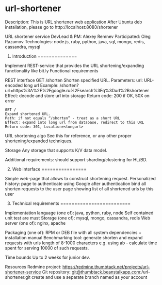 url-shortener
=============
Description: This is URL shortener web application
After Ubuntu deb installation, please go to http://localhost:8080/shortener

URL shortener service
DevLead & PM: Alexey Remnev
Participated: Oleg Razumov
Technologies: node.js, ruby, python, java, sql, mongo, redis, cassandra, mysql

1. Introduction
==============

Implement REST-service that provides the URL shortening/expanding functionality like bit.ly
Functional requirements

REST interface
    GET /shorten
    Shorten specified URL.
    Parameters:
    url: URL-encoded long url
    Example:
    /shorten?url=https%3A%2F%2Fgoogle.ru%2Fsearch%3Fq%3Durl%2Bshortener
    Effect: decode and store url into storage
    Return code: 200 if OK, 50X on error

    GET /
    Expand shortened URL.
    Path: if not equals “/shorten” - treat as a short URL
    Effect: expand into long url from database, redirect to this URL
    Return code: 301, Location=<longurl>

URL shortening algo
    See this for reference, or any other proper shortening/expanded techniques.

Storage
    Any storage that supports K/V data model.

Additional requirements:
    should support sharding/clustering for HL/BD.


2. Web interface
================

Simple web-page that allows to construct shortening request.
Personalized history:
    page to authenticate using Google
    after authentication bind all shorten requests to the user
    page showing list of all shortened urls by this user

3. Technical requirements
=========================

Implementation language (one of): java, python, ruby, node
Self contained unit test are must
Storage (one of): mysql, mongo, cassandra, redis
Web server (one of): nginx, apache

Packaging (one of): RPM or DEB file with all system dependencies + installation manual
Benchmarking tool: generate shorten and expand requests with urls length of 8-1000 characters e.g. using ab - calculate time spent for serving 10000 of such requests.

Time bounds
Up to 2 weeks for junior dev.

Resources
    Redmine project: https://redmine.thumbtack.net/projects/url-shortener-service
    Git repository: git@thumbtack.beanstalkapp.com:/url-shortener.git
    create and use a separate branch named as your account
